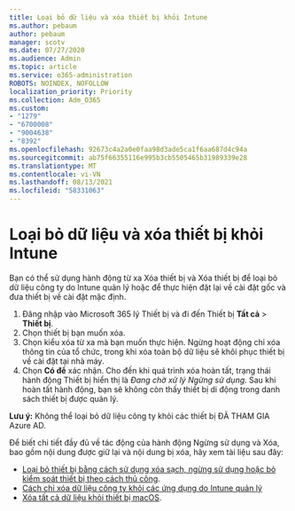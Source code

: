 ```yaml
---
title: Loại bỏ dữ liệu và xóa thiết bị khỏi Intune
ms.author: pebaum
author: pebaum
manager: scotv
ms.date: 07/27/2020
ms.audience: Admin
ms.topic: article
ms.service: o365-administration
ROBOTS: NOINDEX, NOFOLLOW
localization_priority: Priority
ms.collection: Adm_O365
ms.custom:
- "1279"
- "6700008"
- "9004638"
- "8392"
ms.openlocfilehash: 92673c4a2a0e0faa98d3ade5ca1f6aa687d4c94a
ms.sourcegitcommit: ab75f66355116e995b3cb5505465b31989339e28
ms.translationtype: MT
ms.contentlocale: vi-VN
ms.lasthandoff: 08/13/2021
ms.locfileid: "58331063"
---
```

# <a name="removing-data-and-wiping-devices-from-intune"></a>Loại bỏ dữ liệu và xóa thiết bị khỏi Intune

Bạn có thể sử dụng hành động từ xa Xóa thiết bị và Xóa thiết bị để loại bỏ dữ liệu công ty do Intune quản lý hoặc để thực hiện đặt lại về cài đặt gốc và đưa thiết bị về cài đặt mặc định.

1. Đăng nhập vào Microsoft 365 lý Thiết bị và đi đến Thiết bị **Tất cả**  >  **Thiết bị**.
2. Chọn thiết bị bạn muốn xóa.
3. Chọn kiểu xóa từ xa mà bạn muốn thực hiện. Ngừng hoạt động chỉ xóa thông tin của tổ chức, trong khi xóa toàn bộ dữ liệu sẽ khôi phục thiết bị về cài đặt tại nhà máy.
4. Chọn **Có để** xác nhận. Cho đến khi quá trình xóa hoàn tất, trạng thái hành động Thiết bị hiển thị là *Đang chờ xử lý Ngừng sử dụng*.
    Sau khi hoàn tất hành động, bạn sẽ không còn thấy thiết bị di động trong danh sách thiết bị được quản lý.

**Lưu ý:** Không thể loại bỏ dữ liệu công ty khỏi các thiết bị ĐÃ THAM GIA Azure AD. 

Để biết chi tiết đầy đủ về tác động của hành động Ngừng sử dụng và Xóa, bao gồm nội dung được giữ lại và nội dung bị xóa, hãy xem tài liệu sau đây:

- [Loại bỏ thiết bị bằng cách sử dụng xóa sạch, ngừng sử dụng hoặc bỏ kiểm soát thiết bị theo cách thủ công](https://docs.microsoft.com/mem/intune/remote-actions/devices-wipe).
- [Cách chỉ xóa dữ liệu công ty khỏi các ứng dụng do Intune quản lý](https://docs.microsoft.com/mem/intune/apps/apps-selective-wipe)
- [Xóa tất cả dữ liệu khỏi thiết bị macOS](https://docs.microsoft.com/mem/intune/remote-actions/device-erase).